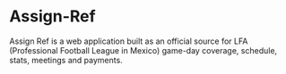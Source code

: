 # Assign-Ref

Assign Ref is a web application built as an official source for LFA (Professional Football League in
Mexico) game-day coverage, schedule, stats, meetings and payments.


